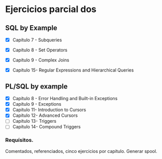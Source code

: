 ﻿# Ejercicios parcial dos
## SQL by Example

- [x] Capítulo 7 - Subqueries
- [x] Capítulo 8 - Set Operators
- [x] Capítulo 9 - Complex Joins
- [x] Capítulo 15- Regular Expressions and Hierarchical Queries


## PL/SQL by example

- [x] Capítulo 8 - Error Handling and Built-in Exceptions
- [x] Capítulo 9 - Exceptions
- [x] Capítulo 11- Introduction to Cursors
- [x] Capítulo 12- Advanced Cursors
- [ ] Capítulo 13- Triggers
- [ ] Capítulo 14- Compound Triggers

### Requísitos.
Comentados, referenciados, cinco ejercicios por capítulo.
Generar spool. 
